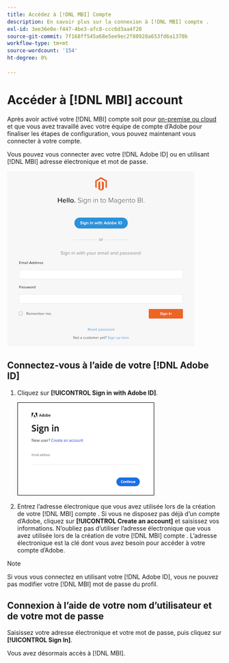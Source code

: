 ```yaml
---
title: Accédez à [!DNL MBI] Compte
description: En savoir plus sur la connexion à [!DNL MBI] compte .
exl-id: 3ee36e0e-f447-4be3-afc8-ccc6d3aa4f20
source-git-commit: 7f168ff545a68e5ee9ec2f80928a653fd6a1370b
workflow-type: tm+mt
source-wordcount: '154'
ht-degree: 0%

---
```


# Accéder à [!DNL MBI] account

Après avoir activé votre [!DNL MBI] compte soit pour [on-premise ou cloud](../getting-started/onpremise-activation.md) et que vous avez travaillé avec votre équipe de compte d’Adobe pour finaliser les étapes de configuration, vous pouvez maintenant vous connecter à votre compte.

Vous pouvez vous connecter avec votre [!DNL Adobe ID] ou en utilisant [!DNL MBI] adresse électronique et mot de passe.

![connexion](../assets/sign-in.png)

## Connectez-vous à l’aide de votre [!DNL Adobe ID]

1. Cliquez sur **[!UICONTROL Sign in with Adobe ID]**.

   ![connexion-à-adobe](../assets/sign-in-adobe.png)

1. Entrez l’adresse électronique que vous avez utilisée lors de la création de votre [!DNL MBI] compte . Si vous ne disposez pas déjà d’un compte d’Adobe, cliquez sur **[!UICONTROL Create an account]** et saisissez vos informations. N’oubliez pas d’utiliser l’adresse électronique que vous avez utilisée lors de la création de votre [!DNL MBI] compte . L’adresse électronique est la clé dont vous avez besoin pour accéder à votre compte d’Adobe.

>[!NOTE]
>
>Si vous vous connectez en utilisant votre [!DNL Adobe ID], vous ne pouvez pas modifier votre [!DNL MBI] mot de passe du profil.

## Connexion à l’aide de votre nom d’utilisateur et de votre mot de passe

Saisissez votre adresse électronique et votre mot de passe, puis cliquez sur **[!UICONTROL Sign In]**.

Vous avez désormais accès à [!DNL MBI].
